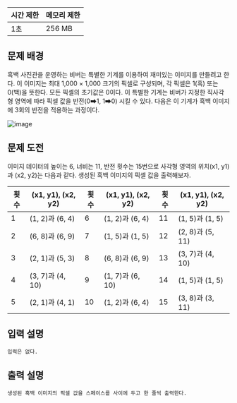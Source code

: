 | 시간 제한 | 메모리 제한 |
| --- | --- |
| 1초 | 256 MB |

## 문제 배경

흑백 사진관을 운영하는 비버는 특별한 기계를 이용하여 재미있는 이미지를 만들려고 한다. 이 이미지는 최대 1,000 × 1,000 크기의 픽셀로 구성되며, 각 픽셀은 1(흑) 또는 0(백)을 뜻한다. 모든 픽셀의 초기값은 0이다. 이 특별한 기계는 비버가 지정한 직사각형 영역에 따라 픽셀 값을 반전(0➡1, 1➡0) 시킬 수 있다. 다음은 이 기계가 흑백 이미지에 3회의 반전을 적용하는 과정이다.

![image](https://github.com/wkdtjdwns/Python/assets/128266768/93332686-0b00-418a-bbb7-5438ee34907e)

## 문제 도전

이미지 데이터의 높이는 6, 너비는 11, 반전 횟수는 15번으로 사각형 영역의 위치(x1, y1)과 (x2,
y2)는 다음과 같다. 생성된 흑백 이미지의 픽셀 값을 출력해보자.

| 횟수 | (x1, y1), (x2, y2) | 횟수 | (x1, y1), (x2, y2) | 횟수 | (x1, y1), (x2, y2) |
| --- | --- | --- | --- | --- | --- |
| 1 | (1, 2)과 (6, 4) | 6 | (1, 2)과 (6, 4) | 11 | (1, 5)과 (1, 5) |
| 2 | (6, 8)과 (6, 9) | 7 | (1, 5)과 (1, 5) | 12 | (2, 8)과 (5, 11) |
| 3 | (2, 1)과 (5, 3) | 8 | (6, 8)과 (6, 9) | 13 | (3, 7)과 (4, 10) |
| 4 | (3, 7)과 (4, 10) | 9 | (1, 7)과 (6, 10) | 14 | (1, 5)과 (1, 5) |
| 5 | (2, 1)과 (4, 1) | 10 | (1, 2)과 (6, 4) | 15 | (3, 8)과 (3, 11) |

## **입력 설명**

```
입력은 없다.
```

## 출력 **설명**

```
생성된 흑백 이미지의 픽셀 값을 스페이스를 사이에 두고 한 줄씩 출력한다.
```
